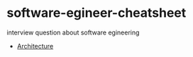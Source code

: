 # software-egineer-cheatsheet
interview question about software egineering

- [Architecture](architecture/README.md)